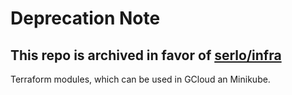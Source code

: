 # Deprecation Note
This repo is archived in favor of [serlo/infra](https://github.com/serlo/infra)
--
Terraform modules, which can be used in GCloud an Minikube.
